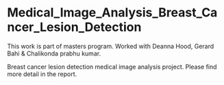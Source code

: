 Medical_Image_Analysis_Breast_Cancer_Lesion_Detection
=====================================================
This work is part of masters program. Worked with Deanna Hood, Gerard Bahi & Chalikonda prabhu kumar.

Breast cancer lesion detection medical image analysis project. Please find more detail in the report. 
